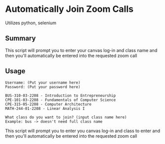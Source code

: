 # Automatically Join Zoom Calls
Utilizes python, selenium

## Summary
This script will prompt you to enter your canvas log-in and class name and then you'll automatically be entered into the requested zoom call

## Usage

```Command Prompt
Username: (Put your username here)
Password: (Put your password here)

BUS-310-03-2208 - Introduction to Entrepreneurship
CPE-101-03-2208 - Fundamentals of Computer Science
CPE-315-05-2208 - Computer Architecture
MATH-244-01-2208 - Linear Analysis I

What class do you want to join? (input class name here) 
Example: bus -> doesn't need full class name
```
This script will prompt you to enter you canvas log-in and class to enter and then you'll automatically be entered into the requested zoom call
